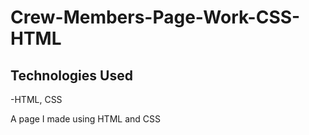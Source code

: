 # Crew-Members-Page-Work-CSS-HTML
## Technologies Used
-HTML, CSS

A page I made using HTML and CSS
